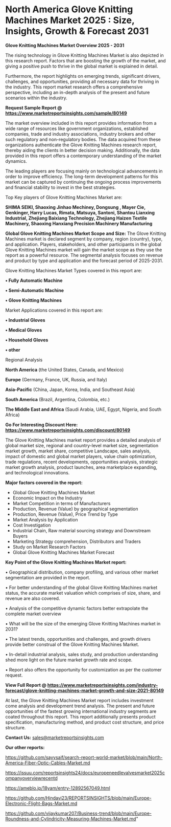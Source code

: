 # North America Glove Knitting Machines Market 2025 : Size, Insights, Growth & Forecast 2031

<Strong> Glove Knitting Machines Market Overview 2025 - 2031</strong>

The rising technology in Glove Knitting Machines Market is also depicted in this research report. Factors that are boosting the growth of the market, and giving a positive push to thrive in the global market is explained in detail.

Furthermore, the report highlights on emerging trends, significant drivers, challenges, and opportunities, providing all necessary data for thriving in the industry. This report market research offers a comprehensive perspective, including an in-depth analysis of the present and future scenarios within the industry.

<strong>Request Sample Report @ <a href=https://www.marketreportsinsights.com/sample/80149>https://www.marketreportsinsights.com/sample/80149</a></strong>

The market overview included in this report provides information from a wide range of resources like government organizations, established companies, trade and industry associations, industry brokers and other such regulatory and non-regulatory bodies. The data acquired from these organizations authenticate the Glove Knitting Machines research report, thereby aiding the clients in better decision making. Additionally, the data provided in this report offers a contemporary understanding of the market dynamics.

The leading players are focusing mainly on technological advancements in order to improve efficiency. The long-term development patterns for this market can be captured by continuing the ongoing process improvements and financial stability to invest in the best strategies.

Top Key players of Glove Knitting Machines Market are:

<strong>SHIMA SEIKI, Shaoxing Jinhao Mechiney, Dongsung , Mayer Cie, Genkinger, Harry Lucas, Rimata, Matsuya, Santoni, Shantou Lianxing Industrial, Zhejiang Baixiang Technology, Zhejiang Haizen Textile Machinery, Shaoxing Hanxiang Precision Machinery Manufacturing</strong>

<strong><b>Global Glove Knitting Machines Market Scope and Size:</b></strong>
The Glove Knitting Machines market is declared segment by company, region (country), type, and application. Players, stakeholders, and other participants in the global Glove Knitting Machines market will gain the market scope as they use the report as a powerful resource. The segmental analysis focuses on revenue and product by type and application and the forecast period of 2025-2031.

Glove Knitting Machines Market Types covered in this report are:

<strong>• Fully Automatic Machine

• Semi-Automatic Machine

• Glove Knitting Machines</strong>

Market Applications covered in this report are:

<strong>• Industrial Gloves

• Medical Gloves

• Household Gloves

• other</strong> 

Regional Analysis

<strong>North America</strong> (the United States, Canada, and Mexico)

<strong>Europe</strong> (Germany, France, UK, Russia, and Italy)

<strong>Asia-Pacific</strong> (China, Japan, Korea, India, and Southeast Asia)

<strong>South America</strong> (Brazil, Argentina, Colombia, etc.)

<strong>The Middle East and Africa</strong> (Saudi Arabia, UAE, Egypt, Nigeria, and South Africa)

<strong>Go For Interesting Discount Here: <a href=https://www.marketreportsinsights.com/discount/80149>https://www.marketreportsinsights.com/discount/80149</a></strong>

The Glove Knitting Machines market report provides a detailed analysis of global market size, regional and country-level market size, segmentation market growth, market share, competitive Landscape, sales analysis, impact of domestic and global market players, value chain optimization, trade regulations, recent developments, opportunities analysis, strategic market growth analysis, product launches, area marketplace expanding, and technological innovations.

<strong><b>Major factors covered in the report:</b></strong>
<ul>
  <li>Global Glove Knitting Machines Market </li>
  <li>Economic Impact on the Industry</li>
  <li>Market Competition in terms of Manufacturers</li>
  <li>Production, Revenue (Value) by geographical segmentation</li>
  <li>Production, Revenue (Value), Price Trend by Type</li>
  <li>Market Analysis by Application</li>
  <li>Cost Investigation</li>
  <li>Industrial Chain, Raw material sourcing strategy and Downstream Buyers</li>
  <li>Marketing Strategy comprehension, Distributors and Traders</li>
  <li>Study on Market Research Factors</li>
  <li>Global Glove Knitting Machines Market Forecast</li>
</ul>

<strong><b>Key Point of the Glove Knitting Machines Market report:</b></strong>

• Geographical distribution, company profiling, and various other market segmentation are provided in the report.

• For better understanding of the global Glove Knitting Machines market status, the accurate market valuation which comprises of size, share, and revenue are also covered.

• Analysis of the competitive dynamic factors better extrapolate the complete market overview

• What will be the size of the emerging Glove Knitting Machines market in 2031?

• The latest trends, opportunities and challenges, and growth drivers provide better construal of the Glove Knitting Machines Market.

• In-detail industrial analysis, sales study, and production understanding shed more light on the future market growth rate and scope.

• Report also offers the opportunity for customization as per the customer request.

<strong><b>View Full Report @ <a href=https://www.marketreportsinsights.com/industry-forecast/glove-knitting-machines-market-growth-and-size-2021-80149>https://www.marketreportsinsights.com/industry-forecast/glove-knitting-machines-market-growth-and-size-2021-80149</a></b></strong>


At last, the Glove Knitting Machines Market report includes investment come analysis and development trend analysis. The present and future opportunities of the fastest growing international industry segments are coated throughout this report. This report additionally presents product specification, manufacturing method, and product cost structure, and price structure.

<strong>Contact Us:</strong>
sales@marketreportsinsights.com

<strong>Our other reports:</strong>

<a href=https://github.com/sayysaif/search-report-world-market/blob/main/North-America-Fiber-Optic-Cables-Market.md>https://github.com/sayysaif/search-report-world-market/blob/main/North-America-Fiber-Optic-Cables-Market.md</a>

<a href=https://issuu.com/reportsinsights24/docs/europeneedlevalvesmarket2025companyoverviewrecentd>https://issuu.com/reportsinsights24/docs/europeneedlevalvesmarket2025companyoverviewrecentd</a>

<a href=https://ameblo.jp/18yam/entry-12892567049.html>https://ameblo.jp/18yam/entry-12892567049.html</a>

<a href=https://github.com/Hindavi23/REPORTSINSIGHTS/blob/main/Europe-Electronic-Flight-Bags-Market.md>https://github.com/Hindavi23/REPORTSINSIGHTS/blob/main/Europe-Electronic-Flight-Bags-Market.md</a>

<a href=https://github.com/vijaykumar207/Business-trend/blob/main/Europe-Roundness-and-Cylindricity-Measuring-Machines-Market.md>https://github.com/vijaykumar207/Business-trend/blob/main/Europe-Roundness-and-Cylindricity-Measuring-Machines-Market.md</a>"
